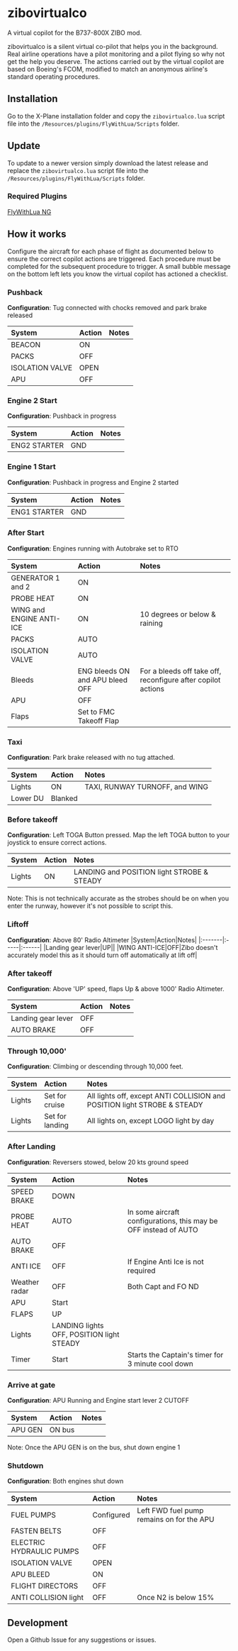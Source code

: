 # zibovirtualco

A virtual copilot for the B737-800X ZIBO mod.

zibovirtualco is a silent virtual co-pilot that helps you in the background. Real airline operations have a pilot monitoring and a pilot flying so why not get the help you deserve.
The actions carried out by the virtual copilot are based on Boeing's FCOM, modified to match an anonymous airline's standard operating procedures.

## Installation

Go to the X-Plane installation folder and copy the `zibovirtualco.lua` script file into the `/Resources/plugins/FlyWithLua/Scripts` folder.

## Update

To update to a newer version simply download the latest release and replace the `zibovirtualco.lua` script file into the `/Resources/plugins/FlyWithLua/Scripts` folder.

### Required Plugins

[FlyWithLua NG](https://forums.x-plane.org/index.php?/files/file/38445-flywithlua-ng-next-generation-edition-for-x-plane-11-win-lin-mac/)

## How it works

Configure the aircraft for each phase of flight as documented below to ensure the correct copilot actions are triggered. Each procedure must be completed for the subsequent procedure to trigger. A small bubble message on the bottom left lets you know the virtual copilot has actioned a checklist.

### Pushback

**Configuration**: Tug connected with chocks removed and park brake released

| System          | Action | Notes |
| :-------------- | :----- | :---- |
| BEACON          | ON     |       |
| PACKS           | OFF    |       |
| ISOLATION VALVE | OPEN   |       |
| APU             | OFF    |       |

### Engine 2 Start

**Configuration**: Pushback in progress

| System       | Action | Notes |
| :----------- | :----- | :---- |
| ENG2 STARTER | GND    |       |

### Engine 1 Start

**Configuration**: Pushback in progress and Engine 2 started

| System       | Action | Notes |
| :----------- | :----- | :---- |
| ENG1 STARTER | GND    |       |

### After Start

**Configuration**: Engines running with Autobrake set to RTO

| System                   | Action                          | Notes                                                        |
| :----------------------- | :------------------------------ | :----------------------------------------------------------- |
| GENERATOR 1 and 2        | ON                              |                                                              |
| PROBE HEAT               | ON                              |                                                              |
| WING and ENGINE ANTI-ICE | ON                              | 10 degrees or below & raining                                |
| PACKS                    | AUTO                            |                                                              |
| ISOLATION VALVE          | AUTO                            |                                                              |
| Bleeds                   | ENG bleeds ON and APU bleed OFF | For a bleeds off take off, reconfigure after copilot actions |
| APU                      | OFF                             |                                                              |
| Flaps                    | Set to FMC Takeoff Flap         |                                                              |

### Taxi

**Configuration**: Park brake released with no tug attached.

| System   | Action  | Notes                          |
| :------- | :------ | :----------------------------- |
| Lights   | ON      | TAXI, RUNWAY TURNOFF, and WING |
| Lower DU | Blanked |                                |

### Before takeoff

**Configuration**: Left TOGA Button pressed. Map the left TOGA button to your joystick to ensure correct actions.

| System | Action | Notes                                      |
| :----- | :----- | :----------------------------------------- |
| Lights | ON     | LANDING and POSITION light STROBE & STEADY |

Note: This is not technically accurate as the strobes should be on when you enter the runway, however it's not possible to script this.

### Liftoff

**Configuration**: Above 80' Radio Altimeter
|System|Action|Notes|
|:-------|:-----|:------|
|Landing gear lever|UP||
|WING ANTI-ICE|OFF|Zibo doesn't accurately model this as it should turn off automatically at lift off|

### After takeoff

**Configuration**: Above 'UP' speed, flaps Up & above 1000' Radio Altimeter.

| System             | Action | Notes |
| :----------------- | :----- | :---- |
| Landing gear lever | OFF    |       |
| AUTO BRAKE         | OFF    |       |

### Through 10,000'

**Configuration**: Climbing or descending through 10,000 feet.

| System | Action          | Notes                                                                    |
| :----- | :-------------- | :----------------------------------------------------------------------- |
| Lights | Set for cruise  | All lights off, except ANTI COLLISION and POSITION light STROBE & STEADY |
| Lights | Set for landing | All lights on, except LOGO light by day                                  |

### After Landing

**Configuration**: Reversers stowed, below 20 kts ground speed

| System        | Action                                    | Notes                                                            |
| :------------ | :---------------------------------------- | :--------------------------------------------------------------- |
| SPEED BRAKE   | DOWN                                      |                                                                  |
| PROBE HEAT    | AUTO                                      | In some aircraft configurations, this may be OFF instead of AUTO |
| AUTO BRAKE    | OFF                                       |                                                                  |
| ANTI ICE      | OFF                                       | If Engine Anti Ice is not required                               |
| Weather radar | OFF                                       | Both Capt and FO ND                                              |
| APU           | Start                                     |                                                                  |
| FLAPS         | UP                                        |                                                                  |
| Lights        | LANDING lights OFF, POSITION light STEADY |                                                                  |
| Timer         | Start                                     | Starts the Captain's timer for 3 minute cool down                |

### Arrive at gate

**Configuration**: APU Running and Engine start lever 2 CUTOFF

| System  | Action | Notes |
| :------ | :----- | :---- |
| APU GEN | ON bus |       |

Note: Once the APU GEN is on the bus, shut down engine 1

### Shutdown

**Configuration**: Both engines shut down

| System                   | Action     | Notes                                     |
| :----------------------- | :--------- | :---------------------------------------- |
| FUEL PUMPS               | Configured | Left FWD fuel pump remains on for the APU |
| FASTEN BELTS             | OFF        |                                           |
| ELECTRIC HYDRAULIC PUMPS | OFF        |                                           |
| ISOLATION VALVE          | OPEN       |                                           |
| APU BLEED                | ON         |                                           |
| FLIGHT DIRECTORS         | OFF        |
| ANTI COLLISION light     | OFF        | Once N2 is below 15%                      |

## Development

Open a Github Issue for any suggestions or issues.
